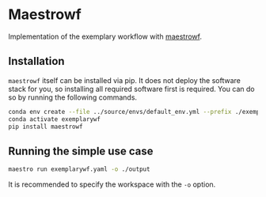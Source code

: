 # Maestrowf
Implementation of the exemplary workflow with [maestrowf](https://github.com/LLNL/maestrowf).

## Installation
`maestrowf` itself can be installed via pip. It does not deploy the software stack for you, so
installing all required software first is required. You can do so by running the following commands.
```sh
conda env create --file ../source/envs/default_env.yml --prefix ./exemplarywf
conda activate exemplarywf
pip install maestrowf
```

## Running the simple use case
```sh
maestro run exemplarywf.yaml -o ./output
```
It is recommended to specify the workspace with the `-o` option.
